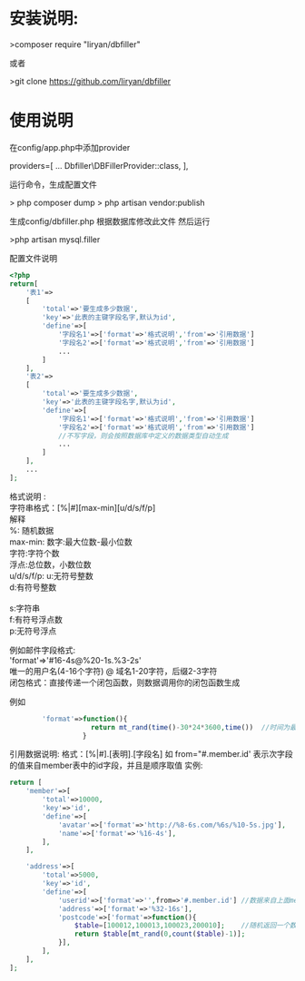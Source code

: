 安装说明:
=
&gt;composer require "liryan/dbfiller"

或者

&gt;git clone https://github.com/liryan/dbfiller

使用说明
=
在config/app.php中添加provider

providers=[
    ...
    Dbfiller\DBFillerProvider::class,
],


运行命令，生成配置文件

&gt; php composer dump
&gt; php artisan vendor:publish

生成config/dbfiller.php
根据数据库修改此文件
然后运行

&gt;php artisan mysql.filler 

配置文件说明
```php
<?php
return[
    '表1'=>
    [
        'total'=>'要生成多少数据',
        'key'=>'此表的主键字段名字,默认为id',
        'define'=>[
            '字段名1'=>['format'=>'格式说明','from'=>'引用数据']  
            '字段名2'=>['format'=>'格式说明','from'=>'引用数据']  
            ...
        ]
    ],
    '表2'=>
    [
        'total'=>'要生成多少数据',
        'key'=>'此表的主键字段名字,默认为id',
        'define'=>[
            '字段名1'=>['format'=>'格式说明','from'=>'引用数据']  
            '字段名2'=>['format'=>'格式说明','from'=>'引用数据']  
            //不写字段，则会按照数据库中定义的数据类型自动生成
            ...
        ]
    ],
    ...
];
```

格式说明 :<br>
字符串格式：[%|#][max-min][u/d/s/f/p]<br>
解释<br>
%:          随机数据<br>
 max-min:    数字:最大位数-最小位数<br>
        字符:字符个数<br>
                浮点:总位数，小数位数<br>
u/d/s/f/p:  u:无符号整数<br>
                d:有符号整数<br><br>
                s:字符串<br>
                f:有符号浮点数<br>
                p:无符号浮点<br>

例如邮件字段格式: <br>
'format'=>'#16-4s@%20-1s.%3-2s'<br>
                   唯一的用户名(4-16个字符) @ 域名1-20字符，后缀2-3字符<br>
闭包格式：直接传递一个闭包函数，则数据调用你的闭包函数生成<br>

例如
```php
        'format'=>function(){
                    return mt_rand(time()-30*24*3600,time())  //时间为最近一年某一刻
                  }
```

引用数据说明:
格式：[%|#].[表明].[字段名]
如 from="#.member.id' 表示次字段的值来自member表中的id字段，并且是顺序取值
实例:

```php
return [
    'member'=>[
        'total'=>10000,
        'key'=>'id',
        'define'=>[
            'avatar'=>['format'=>'http://%8-6s.com/%6s/%10-5s.jpg'],
            'name'=>['format'=>'%16-4s'],
        ],
    ],

    'address'=>[
        'total'=>5000,
        'key'=>'id',
        'define'=>[
            'userid'=>['format'=>'',from=>'#.member.id'] //数据来自上面member表单字段,member一定要先生成
            'address'=>['format'=>'%32-16s'],
            'postcode'=>['format'=>function(){
                $table=[100012,100013,100023,200010];    //随机返回一个数据
                return $table[mt_rand(0,count($table)-1)];
            }],
        ],
    ],
];
```
